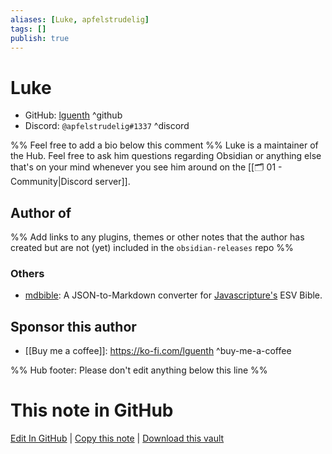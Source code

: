 ```yaml
---
aliases: [Luke, apfelstrudelig]
tags: []
publish: true
---
```


# Luke

- GitHub: [lguenth](https://github.com/lguenth/) ^github
- Discord: `@apfelstrudelig#1337` ^discord
  <!-- - Website: <https://> ^website-->
  <!-- - [[Publish sites|Publish site]]: <https://> ^publish-->

%% Feel free to add a bio below this comment %%
Luke is a maintainer of the Hub. Feel free to ask him questions regarding Obsidian or anything else that's on your mind whenever you see him around on the [[🗂️ 01 - Community|Discord server]].

## Author of

%% Add links to any plugins, themes or other notes that the author has created but are not (yet) included in the `obsidian-releases` repo %%

<!--
### Unlisted plugins
-->

### Others

- [mdbible](https://github.com/lguenth/mdbible): A JSON-to-Markdown converter for [Javascripture's](https://javascripture.org/) ESV Bible.

## Sponsor this author

<!-- - [[GitHub sponsors]]: []() ^github-sponsor-->

- [[Buy me a coffee]]: <https://ko-fi.com/lguenth> ^buy-me-a-coffee
  <!-- - [[PayPal]]: <https://> ^paypal-->
  <!-- - [[Patreon]]: <https://> ^patreon-->

<!--
## Follow this author
-->

<!-- - [[YouTube Channels|On YouTube]]: <https://> ^youtube-->
<!-- - Twitter: <https://> ^twitter-->
<!-- - ... -->

%% Hub footer: Please don't edit anything below this line %%

# This note in GitHub

<span class="git-footer">[Edit In GitHub](https://github.dev/obsidian-community/obsidian-hub/blob/main/01%20-%20Community/People/lguenth.md "git-hub-edit-note") | [Copy this note](https://raw.githubusercontent.com/obsidian-community/obsidian-hub/main/01%20-%20Community/People/lguenth.md "git-hub-copy-note") | [Download this vault](https://github.com/obsidian-community/obsidian-hub/archive/refs/heads/main.zip "git-hub-download-vault") </span>
